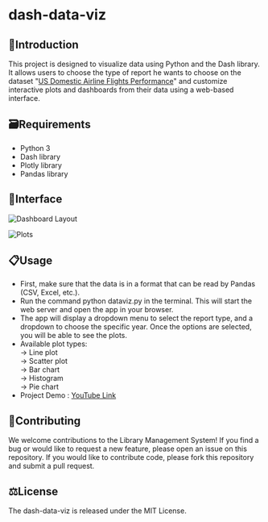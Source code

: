 # dash-data-viz

## 🎫Introduction
This project is designed to visualize data using Python and the Dash library. It allows users to choose the type of report he wants to choose on the dataset "[US Domestic Airline Flights Performance](https://drive.google.com/file/d/1aptHLkiJyIfXTrVRSmcEk_JoiyVFGZU-/view?usp=sharing)" and customize interactive plots and dashboards from their data using a web-based interface.

## 🗃️Requirements
- Python 3
- Dash library
- Plotly library
- Pandas library

## 🎏Interface

![Dashboard Layout](https://drive.google.com/drive/u/0/folders/1hzBHce0GJOm3tyTyZ-G9j4Jup0IRCy86/interface1.png)

![Plots](https://drive.google.com/file/d/1Lv-7V_jc8Ycv8CPLTUMfm1fxveuPPGRr/view?usp=sharing)

## 📋Usage
- First, make sure that the data is in a format that can be read by Pandas (CSV, Excel, etc.).
- Run the command python dataviz.py in the terminal. This will start the web server and open the app in your browser.
- The app will display a dropdown menu to select the report type, and a dropdown to choose the specific year. Once the options are selected, you will be able to see the plots.
- Available plot types: <br>
-> Line plot <br>
-> Scatter plot <br>
-> Bar chart <br>
-> Histogram <br>
-> Pie chart <br>
- Project Demo : [YouTube Link](https://youtu.be/XIcAu-ZB8Wg)

## 📍Contributing
We welcome contributions to the Library Management System! If you find a bug or would like to request a new feature, please open an issue on this repository. If you would like to contribute code, please fork this repository and submit a pull request.

## ⚖️License
The dash-data-viz is released under the MIT License.
